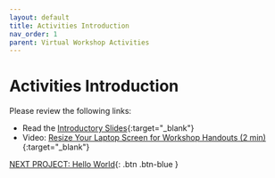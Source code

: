 ```yaml
---
layout: default
title: Activities Introduction
nav_order: 1
parent: Virtual Workshop Activities
---
```


# Activities Introduction

Please review the following links:

- Read the [Introductory Slides](https://goo.gl/6BaeTh){:target="_blank"}
- Video: [Resize Your Laptop Screen for Workshop Handouts (2 min)](https://www.youtube.com/watch?v=Igk5hZUfzN0){:target="_blank"}

[NEXT PROJECT: Hello World](hello_world.html){: .btn .btn-blue }
